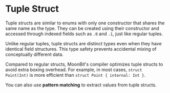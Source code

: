 # Tuple Struct

Tuple structs are similar to enums with only one constructor that shares the 
same name as the type. They can be created using their constructor and accessed 
through indexed fields such as `.0` and `.1`, just like regular tuples.

Unlike regular tuples, tuple structs are distinct types even when they have 
identical field structures. This type safety prevents accidental mixing of 
conceptually different data.

Compared to regular structs, MoonBit's compiler optimizes tuple structs to avoid 
extra boxing overhead. For example, in most cases, `struct Point(Int)` is more 
efficient than `struct Point { internal: Int }`.

You can also use **pattern matching** to extract values from tuple structs.
